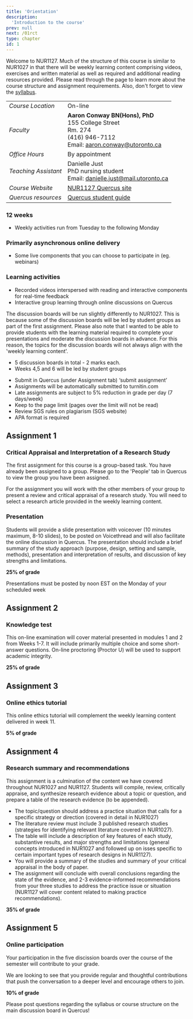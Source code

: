 ```yaml
---
title: 'Orientation'
description:
  'Introduction to the course'
prev: null
next: /01rct
type: chapter
id: 1
---
```


<exercise id="1" title="Course overview">

Welcome to NUR1127. Much of the structure of this course is similar to NUR1027 in that there will be weekly learning content comprising videos, exercises and written material as well as required and additional reading resources provided. Please read through the page to learn more about the course structure and assignment requirements. Also, don't forget to view the [syllabus](https://www.aaronconway.info/NUR1127/Syllabus/Syllabus.html).

</exercise>

<exercise id="2" title="Contact details">

|     |     |
| --- | --- |
|*Course Location* |  On-line  |
| *Faculty* | **Aaron Conway BN(Hons), PhD**<br>155 College Street<br>Rm. 274<br>(416) 946-7112 <br> Email: aaron.conway@utoronto.ca|
| *Office Hours* | By appointment |
|*Teaching Assistant* | Danielle Just<br> PhD nursing student<br>Email: danielle.just@mail.utoronto.ca|
| *Course Website* | [NUR1127 Quercus site](https://q.utoronto.ca/courses/140300/) |
| *Quercus resources* | [Quercus student guide](https://q.utoronto.ca/courses/46670)|

</exercise>

<exercise id="3" title="Course structure" >

### 12 weeks
- Weekly activities run from Tuesday to the following Monday

### Primarily asynchronous online delivery
- Some live components that you can choose to participate in (eg. webinars)

### Learning activities
- Recorded videos interspersed with reading and interactive components for real-time feedback
- Interactive group learning through online discussions on Quercus

</exercise>


<exercise id="4" title="Discussion boards" >

The discussion boards will be run slightly differently to NUR1027. This is because some of the discussion boards will be led by student groups as part of the first assignment. Please also note that I wanted to be able to provide students with the learning material required to complete your presentations and moderate the discussion boards in advance. For this reason, the topics for the discussion boards will not always align with the 'weekly learning content'. 

- 5 discussion boards in total - 2 marks each.
- Weeks 4,5 and 6 will be led by student groups

</exercise>

<exercise id="5" title="Assignment requirements">


- Submit in Quercus (under Assignment tab) ‘submit assignment’
- Assignments will be automatically submitted to turnitin.com
- Late assignments are subject to 5% reduction in grade per day (7 days/week)
- Keep to the page limit (pages over the limit will not be read)
- Review SGS rules on plagiarism (SGS website)
- APA format is required

</exercise>

<exercise id="6" title="Assignment information" >

## Assignment 1

### Critical Appraisal and Interpretation of a Research Study

The first assignment for this course is a group-based task. You have already been assigned to a group. Please go to the 'People' tab in Quercus to view the group you have been assigned. 

For the assignment you will work with the other members of your group to present a review and critical appraisal of a research study. You will need to select a research article provided in the weekly learning content. 

### Presentation

Students will provide a slide presentation with voiceover (10 minutes maximum, 8-10 slides), to be posted on Voicethread and will also facilitate the online discussion in Quercus. The presentation should include a brief summary of the study approach (purpose, design, setting and sample, methods), presentation and interpretation of results, and discussion of key strengths and limitations. 

**25% of grade**

<qu>Presentations must be posted by noon EST on the Monday of your scheduled week</qu>

## Assignment 2 

### Knowledge test

This on-line examination will cover material presented in modules 1 and 2 from Weeks 1-7. It will include primarily multiple choice and some short-answer questions. On-line proctoring (Proctor U) will be used to support academic integrity.

**25% of grade**

## Assignment 3

### Online ethics tutorial

This online ethics tutorial will complement the weekly learning content delivered in week 11.

**5% of grade**

## Assignment 4

### Research summary and recommendations

This assignment is a culmination of the content we have covered throughout NUR1027 and NUR1127. Students will compile, review, critically appraise, and synthesize research evidence about a topic or question, and prepare a table of the research evidence (to be appended). 

- The topic/question should address a practice situation that calls for a specific strategy or direction (covered in detail in NUR1027)
- The literature review must include 3 published research studies (strategies for identifying relevant literature covered in NUR1027).
- The table will include a description of key features of each study, substantive results, and major strengths and limitations (general concepts introduced in NUR1027 and followed up on isses specific to certain important types of research designs in NUR1127).
- You will provide a summary of the studies and summary of your critical appraisal in the body of paper. 
- The assignment will conclude with overall conclusions regarding the state of the evidence, and 2-3 evidence-informed recommendations from your three studies to address the practice issue or situation (NUR1127 will cover content related to making practice recommendations).  

**35% of grade**

## Assignment 5

### Online participation

Your participation in the five discission boards over the course of the semester will contribute to your grade.

We are looking to see that you provide regular and thoughtful contributions that push the conversation to a deeper level and encourage others to join.

**10% of grade**


</exercise>

<exercise id="7" title="Questions about the course">

Please post questions regarding the syllabus or course structure on the main discussion board in Quercus!

</exercise>
